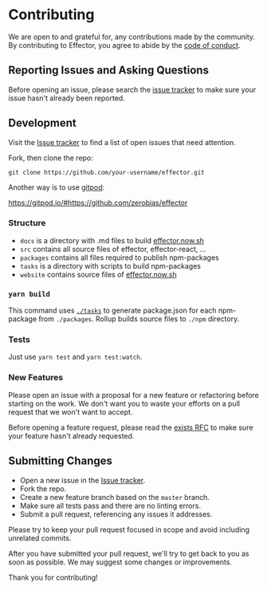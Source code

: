 # Contributing
We are open to and grateful for, any contributions made by the community.  By contributing to Effector, you agree to abide by the [code of conduct](https://github.com/zerobias/effector/blob/master/CODE_OF_CONDUCT.md).

## Reporting Issues and Asking Questions
Before opening an issue, please search the [issue tracker](https://github.com/zerobias/effector/issues) to make sure your issue hasn't already been reported.

## Development

Visit the [Issue tracker](https://github.com/zerobias/effector/issues) to find a list of open issues that need attention.

Fork, then clone the repo:
```
git clone https://github.com/your-username/effector.git
```

Another way is to use [gitpod](https://gitpod.io):

https://gitpod.io/#https://github.com/zerobias/effector

### Structure

- `docs` is a directory with .md files to build [effector.now.sh](https://effector.now.sh)
- `src` contains all source files of effector, effector-react, ...
- `packages` contains all files required to publish npm-packages
- `tasks` is a directory with scripts to build npm-packages
- `website` contains source files of [effector.now.sh](https://effector.now.sh)


### `yarn build`

This command uses [`./tasks`](https://github.com/zerobias/effector/tree/master/tasks) to generate package.json for each npm-package from `./packages`.
Rollup builds source files to `./npm` directory.


### Tests

Just use `yarn test` and `yarn test:watch`.

### New Features

Please open an issue with a proposal for a new feature or refactoring before starting on the work.
We don't want you to waste your efforts on a pull request that we won't want to accept.

Before opening a feature request, please read the [exists RFC](https://github.com/zerobias/effector/tree/master/rfc) to make sure your feature hasn't already requested.

## Submitting Changes

* Open a new issue in the [Issue tracker](https://github.com/zerobias/effector/issues).
* Fork the repo.
* Create a new feature branch based on the `master` branch.
* Make sure all tests pass and there are no linting errors.
* Submit a pull request, referencing any issues it addresses.

Please try to keep your pull request focused in scope and avoid including unrelated commits.

After you have submitted your pull request, we'll try to get back to you as soon as possible. We may suggest some changes or improvements.

Thank you for contributing!
